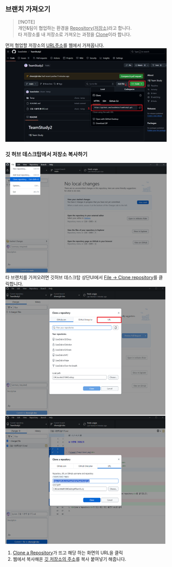 
## 브랜치 가져오기

> [!NOTE]<br>
>개인&팀이 협업하는 환경을 <U>Repository(저장소)</U>라고 합니다.<br> 
>타 저장소를 내 저장소로 가져오는 과정을 <U>Clone</U>이라 합니다.<br>

먼저 협업할 저장소의 <U>URL주소</U>를 웹에서 가져옵니다.<br>
![url1](Temp/url1.png)

### 깃 허브 데스크탑에서 저장소 복사하기
![clone1](Temp/clone1.png)<br>
타 브랜치를 가져오려면 깃허브 데스크탑 상단UI에서 <U>File -> Clone repository</U>를 클릭합니다.
<br>
<img src="Temp/clone2.png" width="500" height="400"/><img src="Temp/clone3.png" width="500" height="400"/><br>
1. <U>Clone a Repository</U>가 뜨고 해당 하는 화면의 URL을 클릭
2. 웹에서 복사해온 <U>깃 저장소의 주소</U>를 복사 붙여넣기 해줍니다.

